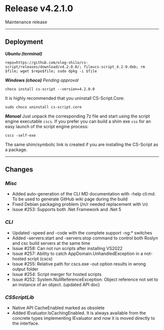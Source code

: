 # Release v4.2.1.0

Maintenance release

---

## Deployment
_**Ubuntu (terminal)**_
```
repo=https://github.com/oleg-shilo/cs-script/releases/download/v4.2.0.0/; file=cs-script_4.2-0.deb; rm $file; wget $repo$file; sudo dpkg -i $file
```
_**Windows (choco)**_
_Pending approval_
```
choco install cs-script --version=4.2.0.0 
```
It is highly recommended that you uninstall CS-Script.Core:
```
sudo choco uninstall cs-script.core
```

_**Manual**_
Just unpack the corresponding 7z file and start using the script engine executable `cscs`. 
If you prefer you can build a shim exe `css` for an easy launch of the script engine process: 
```
cscs -self-exe
```
The same shim/symbolic link is created if you are installing the CS-Script as a package.

---
## Changes 

### _Misc_
- Added auto-generation of the CLI MD documentation with -help cli:md. To be used to generate GitHub wiki page during the build
- Fixed Debian packaging problem (/n/r needed replacement with \n)
- Issue #253: Supports both .Net Framework and .Net 5

### _CLI_

- Updated -speed and -code with the complete support -ng:* switches
- Added -servers:start and -servers:stop command to control both Roslyn and csc build servers at the same time
- Issue #258: Can not run scripts after installing VS2022
- Issue #257: Ability to catch AppDomain.UnhandledException in a not-hosted script (cscs)
- Issue #255: Relative path for cscs.exe -out option results in wrong output folder
- Issue #254: Script merger for hosted scripts
- Issue #252: System.NullReferenceException: Object reference not set to an instance of an object. (updated API doc)

### _CSScriptLib_

- Native API CacheEnabled marked as obsolete
- Added IEvaluator.IsCachingEnabled. It is always available from the concrete types implementing IEvaluator and now it is moved directly to the interface.


